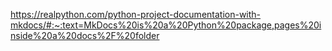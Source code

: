 

https://realpython.com/python-project-documentation-with-mkdocs/#:~:text=MkDocs%20is%20a%20Python%20package,pages%20inside%20a%20docs%2F%20folder

